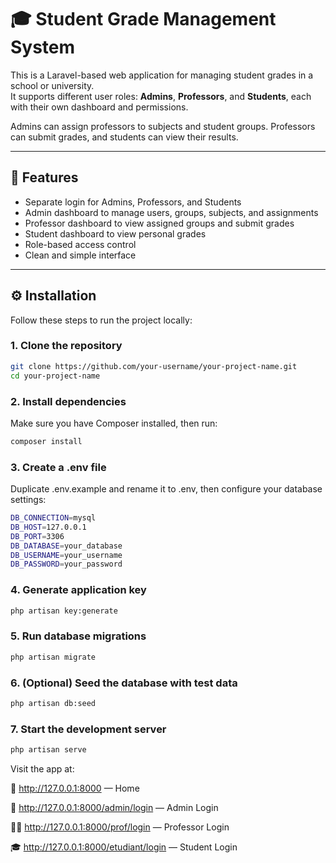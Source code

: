 # 🎓 Student Grade Management System

This is a Laravel-based web application for managing student grades in a school or university.  
It supports different user roles: **Admins**, **Professors**, and **Students**, each with their own dashboard and permissions.

Admins can assign professors to subjects and student groups. Professors can submit grades, and students can view their results.

---

## 🚀 Features

- Separate login for Admins, Professors, and Students  
- Admin dashboard to manage users, groups, subjects, and assignments  
- Professor dashboard to view assigned groups and submit grades  
- Student dashboard to view personal grades  
- Role-based access control  
- Clean and simple interface  

---

## ⚙️ Installation

Follow these steps to run the project locally:

### 1. Clone the repository

```bash
git clone https://github.com/your-username/your-project-name.git
cd your-project-name 
```
### 2. Install dependencies
Make sure you have Composer installed, then run:
```bash
composer install
```
### 3. Create a .env file
Duplicate .env.example and rename it to .env, then configure your database settings:
```bash
DB_CONNECTION=mysql
DB_HOST=127.0.0.1
DB_PORT=3306
DB_DATABASE=your_database
DB_USERNAME=your_username
DB_PASSWORD=your_password
```
### 4. Generate application key
```bash
php artisan key:generate
```
### 5. Run database migrations
```bash
php artisan migrate
```
### 6. (Optional) Seed the database with test data
```bash
php artisan db:seed
```
### 7. Start the development server
```bash
php artisan serve
```
Visit the app at:

🔗 http://127.0.0.1:8000 — Home

🔐 http://127.0.0.1:8000/admin/login — Admin Login

👨‍🏫 http://127.0.0.1:8000/prof/login — Professor Login

🎓 http://127.0.0.1:8000/etudiant/login — Student Login

